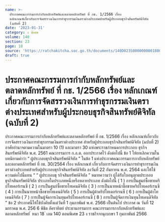 ```yaml
---
name: >-
  ประกาศคณะกรรมการกำกับหลักทรัพย์และตลาดหลักทรัพย์ ที่ กธ. 1/2566 เรื่อง
  หลักเกณฑ์เกี่ยวกับการจัดสรรวงเงินการทำธุรกรรมเงินตราต่างประเทศสำหรับผู้ประกอบธุรกิจสินทรัพย์ดิจิทัล
  (ฉบับที่ 2)
date: '2023-01-31'
category: ง พิเศษ
volume: 140
section: 23
page: 18
source: 'https://ratchakitcha.soc.go.th/documents/140D023S0000000001800.pdf'
draft: true
---
```


# ประกาศคณะกรรมการกำกับหลักทรัพย์และตลาดหลักทรัพย์ ที่ กธ. 1/2566 เรื่อง หลักเกณฑ์เกี่ยวกับการจัดสรรวงเงินการทำธุรกรรมเงินตราต่างประเทศสำหรับผู้ประกอบธุรกิจสินทรัพย์ดิจิทัล (ฉบับที่ 2)

ประกาศคณะกรรมการกำกับหลักทรัพย์และตลาดหลักทรัพย์ ที่ กธ. 1/2566 เรื่อง หลักเกณฑ์เกี่ยวกับการจัดสรรวงเงินการทำธุรกรรมเงินตราต่างประเทศ สำหรับผู้ประกอบธุรกิจสินทรัพย์ดิจิทัล (ฉบับที่ 2) อาศัยอำนาจตามความในมาตรา 10 (1) และมาตรา 30 แห่งพระราชกำหนดการประกอบ ธุรกิจสินทรัพย์ดิจิทัล พ.ศ. 2561 คณะกรรมการ ก.ล.ต. ออกประกาศไว้ ดังต่อไปนี้ ข้อ 1 ให้ยกเลิกความในบทนิยามคำว่า “ ผู้ประกอบธุรกิจสินทรัพย์ดิจิทัล ” ในข้อ 1 แห่งประกาศคณะกรรมการกากับหลักทรัพย์และตลาดหลักทรัพย์ ที่ กธ. 30/2564 เรื่อง หลักเกณฑ์ เกี่ยวกับการจัดสรรวงเงินการทำธุรกรรมเงินตราต่างประเทศสำหรับผู้ประกอบธุรกิจสินทรัพย์ดิจิทัล ลงวันที่ 22 กันยายน พ.ศ. 2564 และให้ใช้ความต่อไปนี้แทน “ “ ผู้ประกอบธุ รกิจสินทรัพย์ดิจิทัล ” หมายความว่า ผู้ได้รับใบอนุญาตประกอบธุรกิจสินทรัพย์ดิจิทัล ประเภทใดประเภทหนึ่งหรือหลายประเภท ดังต่อไปนี้ ( 1 ) การเป็นศูนย์ซื้อขายคริปโทเคอร์เรนซี ( 2 ) การเป็นศูนย์ซื้อขายโทเคนดิจิทัล ( 3 ) การเป็นนายหน้าซื้อขายคริปโทเคอร์เรนซี ( 4 ) การเป็นนายหน้าซื้อขายโทเคนดิจิทัล ( 5 ) การเป็นผู้ค้าคริปโทเคอร์เรนซี ( 6 ) การเป็นผู้ค้าโทเคนดิจิทัล ( 7 ) การเป็นผู้จัดการเงินทุนคริปโทเคอร์เรนซี ( 8 ) การเป็นผู้จัดการเงินทุนโทเคนดิจิทัล ” ข้อ 2 ประกาศนี้ให้ใช้บังคับตั้งแต่วันที่ 1 กุมภาพันธ์ พ.ศ. 2566 เป็นต้นไป ประกาศ ณ วันที่ 12 มกราคม พ.ศ. 256 6 พิชิต อัคราทิตย์ ประธานกรรมการ คณะกรรมการกากับหลักทรัพย์และตลาดหลักทรัพย์ ้ หนา 18 ่ เลม 140 ตอนพิเศษ 23 ง ราชกิจจานุเบกษา 1 กุมภาพันธ์ 2566
